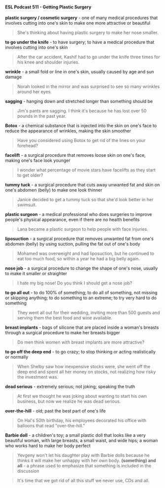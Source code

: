 #### ESL Podcast 511 - Getting Plastic Surgery

**plastic surgery / cosmetic surgery** - one of many medical procedures that
involves cutting into one's skin to make one more attractive or beautiful

> She's thinking about having plastic surgery to make her nose smaller.

**to go under the knife** - to have surgery; to have a medical procedure that
involves cutting into one's skin

> After the car accident, Kashif had to go under the knife three times for his knee
and shoulder injuries.

**wrinkle** - a small fold or line in one's skin, usually caused by age and sun
damage

> Norah looked in the mirror and was surprised to see so many wrinkles around
her eyes.

**sagging** - hanging down and stretched longer than something should be

> Jim's pants are sagging. I think it's because he has lost over 50 pounds in the
past year.

**Botox** - a chemical substance that is injected into the skin on one's face to
reduce the appearance of wrinkles, making the skin smoother

> Have you considered using Botox to get rid of the lines on your forehead?

**facelift** - a surgical procedure that removes loose skin on one's face, making
one's face look younger

> I wonder what percentage of movie stars have facelifts as they start to get
older?

**tummy tuck** - a surgical procedure that cuts away unwanted fat and skin on
one's abdomen (belly) to make one look thinner

> Janice decided to get a tummy tuck so that she'd look better in her swimsuit.

**plastic surgeon** - a medical professional who does surgeries to improve
people's physical appearance, even if there are no health benefits

> Lana became a plastic surgeon to help people with face injuries.

**liposuction** - a surgical procedure that removes unwanted fat from one's
abdomen (belly) by using suction, pulling the fat out of one's body

> Mohamed was overweight and had liposuction, but he continued to eat too
much food, so within a year he had a big belly again.

**nose job** - a surgical procedure to change the shape of one's nose, usually to
make it smaller or straighter

> I hate my big nose! Do you think I should get a nose job?

**to go all out** - to do 100% of something; to do all of something, not missing or
skipping anything; to do something to an extreme; to try very hard to do
something

> They went all out for their wedding, inviting more than 500 guests and serving
them the best food and wine available.

**breast implants** - bags of silicone that are placed inside a woman's breasts
through a surgical procedure to make her breasts bigger

> Do men think women with breast implants are more attractive?

**to go off the deep end** - to go crazy; to stop thinking or acting realistically or
normally

> When Shelby saw how inexpensive stocks were, she went off the deep end and
spent all her money on stocks, not realizing how risky the investment was.

**dead serious** - extremely serious; not joking; speaking the truth

> At first we thought he was joking about wanting to start his own business, but
now we realize he was dead serious.

**over-the-hill** - old; past the best part of one's life

> On Hal's 50th
birthday, his employees decorated his office with balloons that
read "over-the-hill."

**Barbie doll** - a children's toy; a small plastic doll that looks like a very beautiful
woman, with large breasts, a small waist, and wide hips; a woman who works
hard to make her body perfect

> Yevgeny won't let his daughter play with Barbie dolls because he thinks it will
make her unhappy with her own body.
**(something) and all** - a phrase used to emphasize that something is included in
the discussion

> It's time that we got rid of all this stuff we never use, CDs and all.

